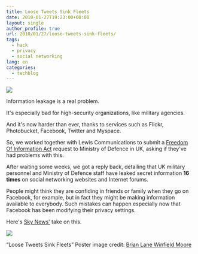 ```yaml
---
title: Loose Tweets Sink Fleets
date: 2010-01-27T19:23:00+00:00
layout: single
author_profile: true
url: 2010/01/27/loose-tweets-sink-fleets/
tags:
  - hack
  - privacy
  - social networking
lang: en
categories: 
  - techblog
---
```

[![](http://4.bp.blogspot.com/_vaUVXcmC3OI/S2CK9SWcDAI/AAAAAAAAAwo/0ZjJSmpcFbM/s200/tweet_sink_fleets.png)](http://4.bp.blogspot.com/_vaUVXcmC3OI/S2CK9SWcDAI/AAAAAAAAAwo/0ZjJSmpcFbM/s1600-h/tweet_sink_fleets.png)

Information leakage is a real problem.

It's especially bad for high-security organizations, like military agencies.

And it's now harder than ever, thanks to services such as Flickr, Photobucket, Facebook, Twitter and Myspace.

So, we worked together with Lewis Communications to submit a [Freedom Of Information Act](http://www.foi.gov.uk/) request to Ministry of Defence in UK, asking if they've had problems with this.

After waiting some weeks, we got a reply back, detailing that UK military personnel and Ministry of Defence staff have leaked secret information **16 times** on social networking websites and Internet forums.

People might think they are confiding in friends or family when they go on Facebook, for example, but in fact they might be making information available to everybody. Such mistakes can happen especially now that Facebook has been modifying their privacy settings.

Here's [Sky News'](http://news.sky.com/skynews/Home/UK-News/Ministry-of-Defence-Staff-Have-Leaked-Secret-Information-16-Times-Onto-Social-Networking-Sites/Article/201001415535304) take on this.

[![](http://1.bp.blogspot.com/_vaUVXcmC3OI/S2CK6AUufoI/AAAAAAAAAwg/XgiS-cy9kng/s640/foia.png)](http://1.bp.blogspot.com/_vaUVXcmC3OI/S2CK6AUufoI/AAAAAAAAAwg/XgiS-cy9kng/s1600-h/foia.png)

“Loose Tweets Sink Fleets” Poster image credit: [Brian Lane Winfield Moore](http://www.flickr.com/photos/doctabu/sets/72157620497679512)